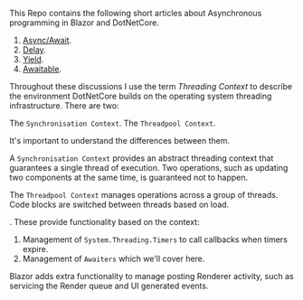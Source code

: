 This Repo contains the following short articles about Asynchronous programming in Blazor and DotNetCore. 

1. [Async/Await](./Async-Await.md).
1. [Delay](./Delay.md).
1. [Yield](./Yield.md).
2. [Awaitable](./Awaitable.md).

Throughout these discussions I use the term *Threading Context* to describe the environment DotNetCore builds on the operating system threading infrastructure.  There are two:

The `Synchronisation Context`. 
The `Threadpool Context`.

It's important to understand the differences between them.

A `Synchronisation Context` provides an abstract threading context that guarantees a single thread of execution.  Two operations, such as updating two components at the same time, is guaranteed not to happen.

The `Threadpool Context` manages operations across a group of threads.  Code blocks are switched between threads based on load. 

.  These provide functionality based on the context:

1. Management of `System.Threading.Timers` to call callbacks when timers expire.
2. Management of `Awaiters` which we'll cover here.

Blazor adds extra functionality to manage posting  Renderer activity, such as servicing the Render queue and UI generated events.
